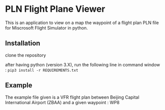 # PLN Flight Plane Viewer

This is an application to view on a map the waypoint of a flight plan PLN file for Miscrosoft Flight Simulator in python.

## Installation
clone the repository

after having python (version 3.X), run the following line in command window :
`pip3 install -r REQUIREMENTS.txt`

## Example
The example file given is a VFR flight plan between Beijing Capital International Airport (ZBAA) and a given waypoint : WP8

